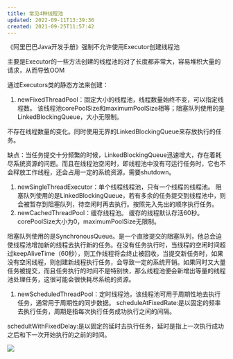 ```yaml
---
title: 常见4种线程池
updated: 2022-09-11T13:39:36
created: 2021-09-25T11:57:42
---
```


《阿里巴巴Java开发手册》强制不允许使用Executor创建线程池

主要是Executor的一些方法创建的线程池的对了长度都非常大，容易堆积大量的请求，从而导致OOM

通过Executors类的静态方法来创建：
1.  newFixedThreadPool：固定大小的线程池，线程数量始终不变，可以指定线程数。
该线程池corePoolSize和maximumPoolSize相等；阻塞队列使用的是LinkedBlockingQueue，大小无限制。

不存在线程数量的变化。同时使用无界的LinkedBlockingQueue来存放执行的任务。

缺点：当任务提交十分频繁的时候，LinkedBlockingQueue迅速增大，存在着耗尽系统资源的问题。而且在线程池空闲时，即线程池中没有可运行任务时，它也不会释放工作线程，还会占用一定的系统资源，需要shutdown。
1.  newSingleThreadExecutor：单个线程线程池，只有一个线程的线程池。
阻塞队列使用的是LinkedBlockingQueue，若有多余的任务提交到线程池中，则会被暂存到阻塞队列，待空闲时再去执行。按照先入先出的顺序执行任务。
1.  newCachedThreadPool：缓存线程池。
缓存的线程默认存活60秒。corePoolSize大小为0，maximumPoolSize无限制。

阻塞队列使用的是SynchronousQueue。是一个直接提交的阻塞队列，他总会迫使线程池增加新的线程去执行新的任务。在没有任务执行时，当线程的空闲时间超过keepAliveTime（60秒），则工作线程将会终止被回收，当提交新任务时，如果没有空闲线程，则创建新线程执行任务，会导致一定的系统开销。如果同时又大量任务被提交，而且任务执行的时间不是特别快，那么线程池便会新增出等量的线程池处理任务，这很可能会很快耗尽系统的资源。
1.  newScheduledThreadPool：定时线程池，该线程池可用于周期性地去执行任务，通常用于周期性的同步数据。
scheduleAtFixedRate:是以固定的频率去执行任务，周期是指每次执行任务成功执行之间的间隔。

schedultWithFixedDelay:是以固定的延时去执行任务，延时是指上一次执行成功之后和下一次开始执行的之前的时间。

![](C:\Users\82609\AppData\Local\Temp\Java\pandoc/media/image1.png)
